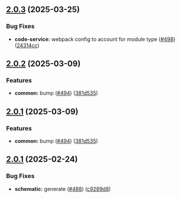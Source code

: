 ## [2.0.3](https://github.com/atls/raijin/compare/@atls/code-schematics@2.0.2...@atls/code-schematics@2.0.3) (2025-03-25)

### Bug Fixes

- **code-service:** webpack config to account for module type ([#498](https://github.com/atls/raijin/issues/498)) ([24314cc](https://github.com/atls/raijin/commit/24314ccd3767ed6e4c0b3f1cd1b4e7b5aa2d29e1))

## [2.0.2](https://github.com/atls/raijin/compare/@atls/code-schematics@2.0.1...@atls/code-schematics@2.0.2) (2025-03-09)

### Features

- **common:** bump ([#494](https://github.com/atls/raijin/issues/494)) ([381d535](https://github.com/atls/raijin/commit/381d5357c2818e157330933edb9256936d251ca3))

## [2.0.1](https://github.com/atls/raijin/compare/@atls/code-schematics@2.0.1...@atls/code-schematics@2.0.1) (2025-03-09)

### Features

- **common:** bump ([#494](https://github.com/atls/raijin/issues/494)) ([381d535](https://github.com/atls/raijin/commit/381d5357c2818e157330933edb9256936d251ca3))

## [2.0.1](https://github.com/atls/raijin/compare/@atls/code-schematics@2.0.0...@atls/code-schematics@2.0.1) (2025-02-24)

### Bug Fixes

- **schematic:** generate ([#488](https://github.com/atls/raijin/issues/488)) ([c9289d8](https://github.com/atls/raijin/commit/c9289d8a675259a30beb2c0fd6103d98ae6189a1))
